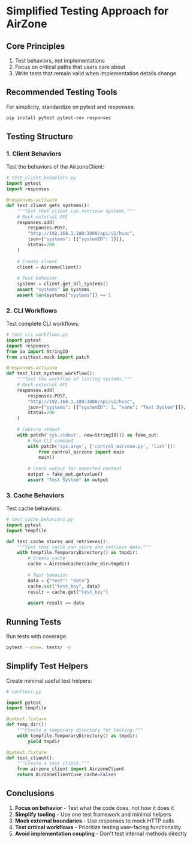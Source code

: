 # Simplified Testing Approach for AirZone

## Core Principles

1. Test behaviors, not implementations
2. Focus on critical paths that users care about
3. Write tests that remain valid when implementation details change

## Recommended Testing Tools

For simplicity, standardize on pytest and responses:

```bash
pip install pytest pytest-cov responses
```

## Testing Structure

### 1. Client Behaviors

Test the behaviors of the AirzoneClient:

```python
# test_client_behaviors.py
import pytest
import responses

@responses.activate
def test_client_gets_systems():
    """Test that client can retrieve systems."""
    # Mock external API
    responses.add(
        responses.POST, 
        "http://192.168.1.100:3000/api/v1/hvac",
        json={"systems": [{"systemID": 1}]}, 
        status=200
    )
    
    # Create client
    client = AirzoneClient()
    
    # Test behavior
    systems = client.get_all_systems()
    assert "systems" in systems
    assert len(systems["systems"]) == 1
```

### 2. CLI Workflows

Test complete CLI workflows:

```python
# test_cli_workflows.py
import pytest
import responses
from io import StringIO
from unittest.mock import patch

@responses.activate
def test_list_systems_workflow():
    """Test the workflow of listing systems."""
    # Mock external API
    responses.add(
        responses.POST, 
        "http://192.168.1.100:3000/api/v1/hvac",
        json={"systems": [{"systemID": 1, "name": "Test System"}]}, 
        status=200
    )
    
    # Capture stdout
    with patch('sys.stdout', new=StringIO()) as fake_out:
        # Run CLI command
        with patch('sys.argv', ['control_airzone.py', 'list']):
            from control_airzone import main
            main()
        
        # Check output for expected content
        output = fake_out.getvalue()
        assert "Test System" in output
```

### 3. Cache Behaviors

Test cache behaviors:

```python
# test_cache_behaviors.py
import pytest
import tempfile

def test_cache_stores_and_retrieves():
    """Test that cache can store and retrieve data."""
    with tempfile.TemporaryDirectory() as tmpdir:
        # Create cache
        cache = AirzoneCache(cache_dir=tmpdir)
        
        # Test behavior
        data = {"test": "data"}
        cache.set("test_key", data)
        result = cache.get("test_key")
        
        assert result == data
```

## Running Tests

Run tests with coverage:

```bash
pytest --cov=. tests/ -v
```

## Simplify Test Helpers

Create minimal useful test helpers:

```python
# conftest.py

import pytest
import tempfile

@pytest.fixture
def temp_dir():
    """Create a temporary directory for testing."""
    with tempfile.TemporaryDirectory() as tmpdir:
        yield tmpdir

@pytest.fixture
def test_client():
    """Create a test client."""
    from airzone_client import AirzoneClient
    return AirzoneClient(use_cache=False)
```

## Conclusions

1. **Focus on behavior** - Test what the code does, not how it does it
2. **Simplify tooling** - Use one test framework and minimal helpers
3. **Mock external boundaries** - Use responses to mock HTTP calls
4. **Test critical workflows** - Prioritize testing user-facing functionality
5. **Avoid implementation coupling** - Don't test internal methods directly